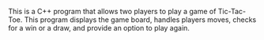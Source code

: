 This is a C++ program that allows two players to play a game of Tic-Tac-Toe. This program displays the game board, handles players moves, checks for a  win or a draw, and provide an option to play again.
